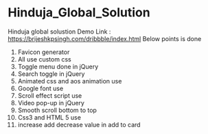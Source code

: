 # Hinduja_Global_Solution
Hinduja global solustion
Demo Link : https://brijeshkpsingh.com/dribbble/index.html 
Below points is done
1. Favicon generator
2. All use custom css 
3. Toggle menu done in jQuery
4. Search toggle in jQuery
5. Animated css and aos animation use
6. Google font use
7. Scroll effect script use
8. Video pop-up in jQuery
9. Smooth scroll bottom to top 
10. Css3 and HTML 5 use
11. increase add decrease value in add to card 
